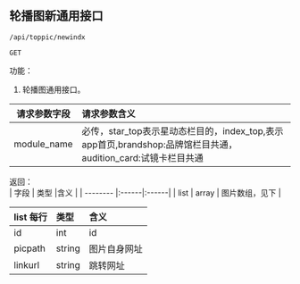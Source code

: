 
## 轮播图新通用接口


~~~
/api/toppic/newindx
~~~
~~~
GET
~~~


功能：  

1. 轮播图通用接口。


| 请求参数字段        | 请求参数含义  |
| -------- |:------|
|module_name       |  必传，star_top表示星动态栏目的，index_top,表示app首页,brandshop:品牌馆栏目共通，audition_card:试镜卡栏目共通|


返回：   
| 字段        | 类型 |含义  |
| -------- |:------|:------|
| list |  array   | 图片数组，见下 |


| list 每行       | 类型 |含义  |
| -------- |:------|:------|
| id |  int   | id |
| picpath |  string   | 图片自身网址 |
| linkurl |  string   | 跳转网址 |





